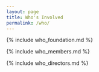 ```yaml
---
layout: page
title: Who's Involved
permalink: /who/
---
```


{% include who_foundation.md %}

{% include who_members.md %}

{% include who_directors.md %}
